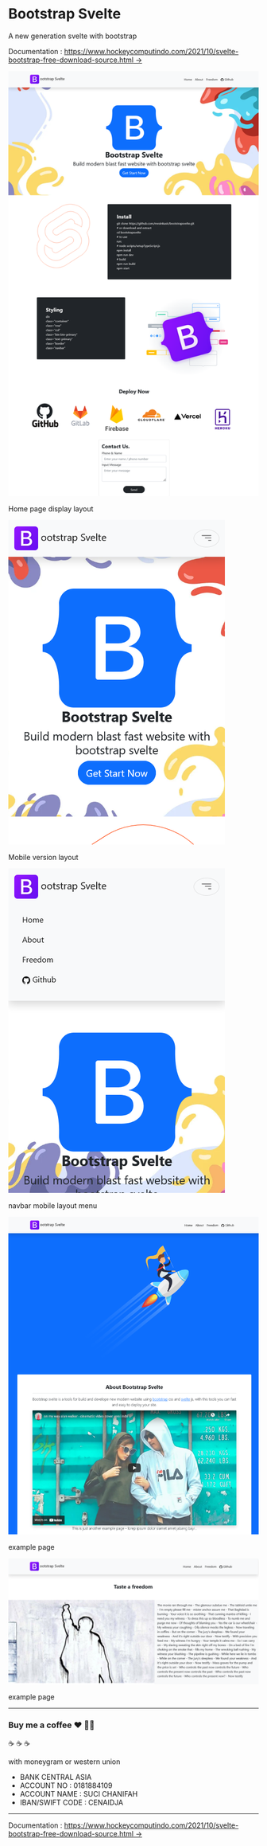 # Bootstrap Svelte

A new generation svelte with bootstrap

Documentation : [https://www.hockeycomputindo.com/2021/10/svelte-bootstrap-free-download-source.html →](https://www.hockeycomputindo.com/2021/10/svelte-bootstrap-free-download-source.html)

![free bootstrap svelte themes template download](home.png)

Home page display layout

![free bootstrap svelte themes template download](mob.png)

Mobile version layout

![free bootstrap svelte themes template download](mobile.png)

navbar mobile layout menu

![free bootstrap svelte themes template download](about.png)

example page

![free bootstrap svelte themes template download](page.png)

example page

-----------------------------------------------

### Buy me a coffee :hearts: ✌🏻

:coffee: :coffee: :coffee: 

with moneygram or western union

+ BANK CENTRAL ASIA
+ ACCOUNT NO : 0181884109
+ ACCOUNT NAME : SUCI CHANIFAH
+ IBAN/SWIFT CODE : CENAIDJA

----------------------------------------------

Documentation : [https://www.hockeycomputindo.com/2021/10/svelte-bootstrap-free-download-source.html →](https://www.hockeycomputindo.com/2021/10/svelte-bootstrap-free-download-source.html)